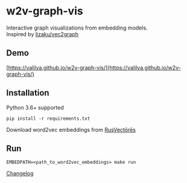 # w2v-graph-vis

Interactive graph visualizations from embedding models.  
Inspired by [lizaku/vec2graph](https://github.com/lizaku/vec2graph/)  
## Demo  
[https://valilya.github.io/w2v-graph-vis/](https://valilya.github.io/w2v-graph-vis/)

## Installation
Python 3.6+ supported
```shell
pip install -r requirements.txt
```
Download word2vec embeddings from [RusVectōrēs](https://rusvectores.org/en/models/)

## Run
```shell
EMBEDPATH=<path_to_word2vec_embeddings> make run
```

[Changelog](./changelog.md)